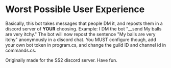 # Worst Possible User Experience

Basically, this bot takes messages that people DM it, and reposts them in a discord server of **YOUR** choosing.
Example: I DM the bot "__send My balls are very itchy." The bot will now repost the sentence "My balls are very itchy" anonymously in a discord chat.
You MUST configure though, add your own bot token in program.cs, and change the guild ID and channel id in commands.cs.

Originally made for the SS2 discord server. Have fun.